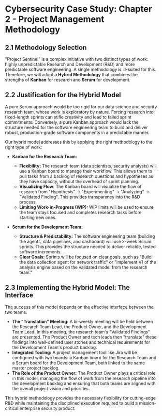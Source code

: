 # Cybersecurity Case Study: Chapter 2 - Project Management Methodology

## 2.1 Methodology Selection

"Project Sentinel" is a complex initiative with two distinct types of work: highly unpredictable Research and Development (R&D) and more predictable software engineering. A single methodology is ill-suited for this. Therefore, we will adopt a **Hybrid Methodology** that combines the strengths of **Kanban** for research and **Scrum** for development.

## 2.2 Justification for the Hybrid Model

A pure Scrum approach would be too rigid for our data science and security research team, whose work is exploratory by nature. Forcing research into fixed-length sprints can stifle creativity and lead to failed sprint commitments. Conversely, a pure Kanban approach would lack the structure needed for the software engineering team to build and deliver robust, production-grade software components in a predictable manner.

Our hybrid model addresses this by applying the right methodology to the right type of work:

-   **Kanban for the Research Team:**
    -   **Flexibility:** The research team (data scientists, security analysts) will use a Kanban board to manage their workflow. This allows them to pull tasks from a backlog of research questions and hypotheses as they have capacity, without the overhead of sprint planning.
    -   **Visualizing Flow:** The Kanban board will visualize the flow of research from "Hypothesis" -> "Experimenting" -> "Analyzing" -> "Validated Finding". This provides transparency into the R&D process.
    -   **Limiting Work-in-Progress (WIP):** WIP limits will be used to ensure the team stays focused and completes research tasks before starting new ones.

-   **Scrum for the Development Team:**
    -   **Structure & Predictability:** The software engineering team (building the agents, data pipelines, and dashboard) will use 2-week Scrum sprints. This provides the structure needed to deliver reliable, tested software increments.
    -   **Clear Goals:** Sprints will be focused on clear goals, such as "Build the data collection agent for network traffic" or "Implement V1 of the analysis engine based on the validated model from the research team."

## 2.3 Implementing the Hybrid Model: The Interface

The success of this model depends on the effective interface between the two teams.

-   **The "Translation" Meeting:** A bi-weekly meeting will be held between the Research Team Lead, the Product Owner, and the Development Team Lead. In this meeting, the research team's "Validated Findings" are presented. The Product Owner and tech leads then "translate" these findings into well-defined user stories and technical requirements for the Development Team's product backlog.
-   **Integrated Tooling:** A project management tool like Jira will be configured with two boards: a Kanban board for the Research Team and a Scrum board for the Development Team, both linked to the same master project backlog.
-   **The Role of the Product Owner:** The Product Owner plays a critical role in this model, managing the flow of work from the research pipeline into the development backlog and ensuring that both teams are aligned with the overall project vision and priorities.

This hybrid methodology provides the necessary flexibility for cutting-edge R&D while maintaining the disciplined execution required to build a mission-critical enterprise security product.
